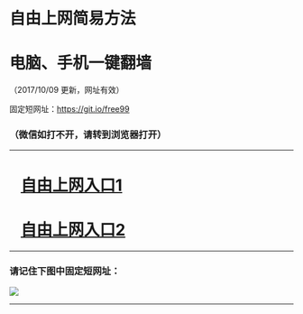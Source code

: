﻿# 自由上网简易方法

# 电脑、手机一键翻墙

（2017/10/09 更新，网址有效）

固定短网址：https://git.io/free99

### （微信如打不开，请转到浏览器打开）


***





# &nbsp;&nbsp; <a href="http://ft191635586.fwq-tz-1001.info/fwqtz01.html?t=100900111417 " target="_blank">自由上网入口1</a>
# &nbsp;&nbsp; <a href="http://ft87752410.fwq-tz-1002.info/fwqtz02.html?t=100900117092 " target="_blank">自由上网入口2</a>
***

### 请记住下图中固定短网址：

<img src="https://s3-us-west-2.amazonaws.com/fwq-1001/yjfq-20170905okok.png" /> 


***

